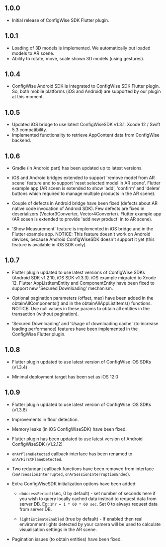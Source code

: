 ## 1.0.0

* Initial release of ConfigWise SDK Flutter plugin.

## 1.0.1

* Loading of 3D models is implemented. We automatically put loaded models to AR scene.
* Ability to rotate, move, scale shown 3D models (using gestures).

## 1.0.4

* ConfigWise Android SDK is integrated to ConfigWise SDK Flutter plugin.
So, both mobile platforms (iOS and Android) are supported by our plugin at this moment.

## 1.0.5

* Updated iOS bridge to use latest ConfigWiseSDK v1.3.1. Xcode 12 / Swift 5.3 compatibility.
* Implemented functionality to retrieve AppContent data from ConfigWise backend.

## 1.0.6

* Gradle (in Android part) has been updated up to latest versions.

* iOS and Android bridges extended to support 'remove model from AR scene' feature and to support 'reset selected model in AR scene'.
Flutter example app (AR sceen is extended to show 'add', 'confirm' and 'delete' buttons which required to manage multiple products in the AR scene).

* Couple of defects in Android bridge have been fixed (defects about AR native code invocation of Android SDK).
Few defects are fixed in deserializers (Vector3Converter, Vector4Converter).
Flutter example app (AR sceen is extended to provide 'add new product' in to AR scene).

* 'Show Measurement' feature is implemented in iOS bridge and in the Flutter example app. NOTICE: This feature doesn't work on Android devices, 
because Android ConfigWiseSDK doesn't support it yet (this feature is available in iOS SDK only).

## 1.0.7

* Flutter plugin updated to use latest versions of ConfigWise SDKs (Android SDK v1.2.10, iOS SDK v1.3.3).
iOS example migrated to Xcode 12. Flutter AppListItemEntity and ComponentEntity have been fixed to support 
new 'Secured Downloading' mechanism.

* Optional pagination parameters (offset, max) have been added in the obtainAllComponents() and in 
the obtainAllAppListItems() functions.
NOTICE: Use null values in these params to obtain all entities in the transaction (without pagination).

* 'Secured Downloading' and 'Usage of downloading cache' (to increase loading performance) features have been 
implemented in the ConfigWise Flutter plugin.

## 1.0.8

* Flutter plugin updated to use latest version of ConfigWise iOS SDKs (v1.3.4)

* Minimal deployment target has been set as iOS 12.0

## 1.0.9

* Flutter plugin updated to use latest version of ConfigWise iOS SDKs (v1.3.8)

* Improvements in floor detection.

* Memory leaks (in iOS ConfigWiseSDK) have been fixed.

* Flutter plugin has been updated to use latest version of Android ConfigWiseSDK (v1.2.12)

* `onArPlaneDetected` callback interface has been renamed to `onArFirstPlaneDetected`.

* Two redundant callback functions have been removed from interface (`onArSessionInterrupted`, `onArSessionInterruptionEnded`).

* Extra ConfigWiseSDK initialization options have been added:

    * `dbAccessPeriod` (sec, 0 by default) - set number of seconds here if you wish 
    to query locally cached data instead to request data from server DB.
    Eg: `1hr = 1 * 60 * 60 sec`.
    Set 0 to always request data from server DB.
    
    * `lightEstimateEnabled` (true by default) - If enabled then real environment lights detected by your camera will be 
    used to calculate visualisation settings in the AR scene.

* Pagination issues (to obtain entities) have been fixed.
